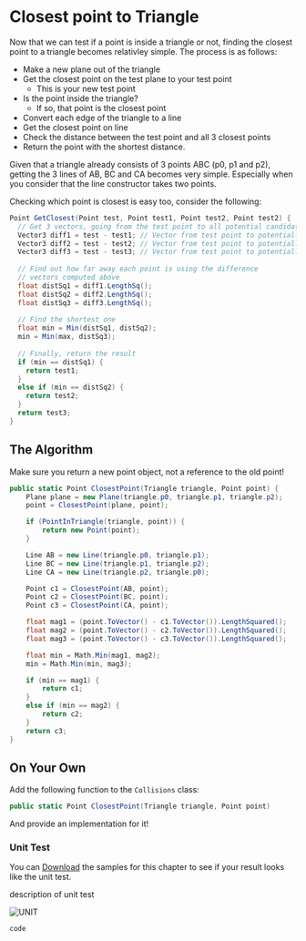 # Closest point to Triangle

Now that we can test if a point is inside a triangle or not, finding the closest point to a triangle becomes relativley simple. The process is as follows:

* Make a new plane out of the triangle
* Get the closest point on the test plane to your test point
  * This is your new test point 
* Is the point inside the triangle?
  * If so, that point is the closest point
* Convert each edge of the triangle to a line
* Get the closest point on line
* Check the distance between the test point and all 3 closest points
* Return the point with the shortest distance.  

Given that a triangle already consists of 3 points ABC (p0, p1 and p2), getting the 3 lines of AB, BC and CA becomes very simple. Especially when you consider that the line constructor takes two points.

Checking which point is closest is easy too, consider the following:

```cs
Point GetClosest(Point test, Point test1, Point test2, Point test2) {
  // Get 3 vectors, going from the test point to all potential candidates
  Vector3 diff1 = test - test1; // Vector from test point to potentially closest 1
  Vector3 diff2 = test - test2; // Vector from test point to potentially closest 2
  Vector3 diff3 = test - test3; // Vector from test point to potentially closest 3
  
  // Find out how far away each point is using the difference
  // vectors computed above
  float distSq1 = diff1.LengthSq();  
  float distSq2 = diff2.LengthSq();
  float distSq3 = diff3.LengthSq();
  
  // Find the shortest one
  float min = Min(distSq1, distSq2);
  min = Min(max, distSq3);
  
  // Finally, return the result
  if (min == distSq1) {
    return test1;
  }
  else if (min == distSq2) {
    return test2;
  }
  return test3;
}
```

## The Algorithm

Make sure you return a new point object, not a reference to the old point!

```cs
public static Point ClosestPoint(Triangle triangle, Point point) {
    Plane plane = new Plane(triangle.p0, triangle.p1, triangle.p2);
    point = ClosestPoint(plane, point);

    if (PointInTriangle(triangle, point)) {
        return new Point(point);
    }

    Line AB = new Line(triangle.p0, triangle.p1);
    Line BC = new Line(triangle.p1, triangle.p2);
    Line CA = new Line(triangle.p2, triangle.p0);

    Point c1 = ClosestPoint(AB, point);
    Point c2 = ClosestPoint(BC, point);
    Point c3 = ClosestPoint(CA, point);

    float mag1 = (point.ToVector() - c1.ToVector()).LengthSquared();
    float mag2 = (point.ToVector() - c2.ToVector()).LengthSquared();
    float mag3 = (point.ToVector() - c3.ToVector()).LengthSquared();

    float min = Math.Min(mag1, mag2);
    min = Math.Min(min, mag3);

    if (min == mag1) {
        return c1;
    }
    else if (min == mag2) {
        return c2;
    }
    return c3;
}
```

## On Your Own

Add the following function to the ```Collisions``` class:

```cs
public static Point ClosestPoint(Triangle triangle, Point point)
```

And provide an implementation for it!

### Unit Test

You can [Download](../Samples/SAMPLE.rar) the samples for this chapter to see if your result looks like the unit test.

description of unit test

![UNIT](image)

```cs
code
```